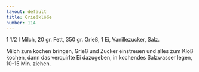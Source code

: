 ```yaml
---
layout: default
title: Grießklöße
number: 114
---
```


1 1/2 l Milch, 20 gr. Fett, 350 gr. Grieß, 1 Ei, Vanillezucker, Salz.

Milch zum kochen bringen, Grieß und Zucker einstreuen und alles zum Kloß kochen, dann das verquirlte Ei dazugeben, in kochendes Salzwasser legen, 10-15 Min. ziehen.
